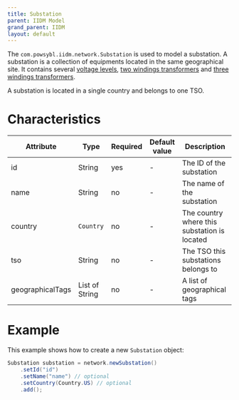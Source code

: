 ```yaml
---
title: Substation
parent: IIDM Model
grand_parent: IIDM
layout: default
---
```


The `com.powsybl.iidm.network.Substation` is used to model a substation. A substation is a collection of equipments
located in the same geographical site. It contains several [voltage levels](voltageLevel.md),
[two windings transformers](twoWindingsTransformer.md) and [three windings transformers](threeWindingsTransformer.md).

A substation is located in a single country and belongs to one TSO.

# Characteristics

| Attribute | Type | Required | Default value | Description |
| --------- | ---- | -------- | ------------- | ----------- |
| id | String | yes | - | The ID of the substation |
| name | String | no | - | The name of the substation |
| country | `Country` | no | - | The country where this substation is located |
| tso | String | no | - | The TSO this substations belongs to |
| geographicalTags | List of String | no | - | A list of geographical tags |

# Example
This example shows how to create a new `Substation` object:
```java
Substation substation = network.newSubstation()
    .setId("id")
    .setName("name") // optional
    .setCountry(Country.US) // optional
    .add();
```
